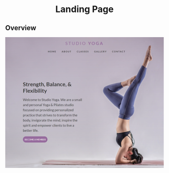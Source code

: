 <h1 align="center">Landing Page</h1>



## Overview

![screenshot](./imagens/FireShot%20Capture%20093%20-%20Document%20-%20127.0.0.1.png)